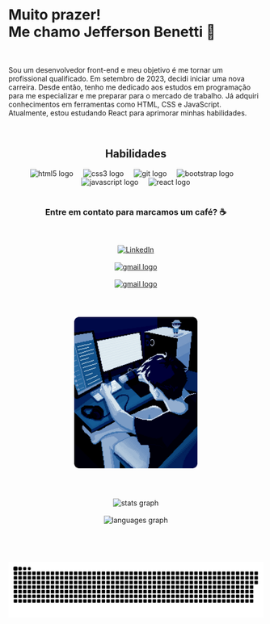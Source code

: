 <h1 align="left">
  Muito prazer!
<br>
  Me chamo Jefferson Benetti 🤵</h1>  
<br>
<p align="left">
  Sou um desenvolvedor front-end e meu objetivo é me tornar um profissional qualificado. Em setembro de 2023, decidi iniciar uma nova carreira. Desde então, tenho me dedicado aos estudos em programação para me especializar e me preparar para o mercado de trabalho. Já adquiri conhecimentos em ferramentas como HTML, CSS e JavaScript. Atualmente, estou estudando React para aprimorar minhas habilidades.
</p>
<br>

###

<h2 align="center"> Habilidades </h2>
<div align="center">
  <img src="https://cdn.jsdelivr.net/gh/devicons/devicon@latest/icons/html5/html5-original.svg" height="40" alt="html5 logo" />  
  <img width="12" />
  <img src="https://cdn.jsdelivr.net/gh/devicons/devicon@latest/icons/css3/css3-original.svg" height="40" alt="css3 logo" />
  <img width="12" />
  <img src="https://cdn.jsdelivr.net/gh/devicons/devicon@latest/icons/git/git-original.svg" height="40" alt="git logo" />
  <img width="12" />
  <img src="https://cdn.jsdelivr.net/gh/devicons/devicon@latest/icons/bootstrap/bootstrap-original.svg" height="40" alt="bootstrap logo" />
  <img width="12" />
  <img src="https://cdn.jsdelivr.net/gh/devicons/devicon/icons/javascript/javascript-original.svg" height="40" alt="javascript logo"  />  
  <img width="12" />
  <img src="https://cdn.jsdelivr.net/gh/devicons/devicon/icons/react/react-original.svg" height="40" alt="react logo"  />
</div><br>

###

<h3 align="center"> 
  Entre em contato para marcamos um café? ☕
</h3>
<br>
<br> 
<div align="center">
  <a href="https://www.linkedin.com/in/jeffersonbenetti/">
    <img src="https://img.shields.io/badge/LinkedIn-0077B5?style=for-the-badge&logo=linkedin&logoColor=white" heigth="50" alt="LinkedIn" />
  </a>
<br>
<br>
  <a href="mailto:jefferson.benetti@hotmail.com" target="_blank">
    <img src="https://img.shields.io/badge/Gmail-D14836?style=for-the-badge&logo=gmail&logoColor=white" heigth="50" alt="gmail logo" />
  </a>
<br>
<br>
  <a href="https://wa.me/5511949608003?text=Ol%C3%A1,+muito+obrigado+por+entrar+em+contato!" target="_blank">
    <img src="https://img.shields.io/badge/WhatsApp-25D366?style=for-the-badge&logo=whatsapp&logoColor=white" heigth="50" alt="gmail logo" />
  </a>
</div>
<br>

###

<br>
<div align="center">
  <img src="https://github.com/jeffersonxbenetti/jeffersonxbenetti/blob/main/img/img-programa%C3%A7%C3%A3o-gif.gif" height="300"/>
</div>
<br>

###

<br>
<div align="center">
  <img src="https://github-readme-stats.vercel.app/api?username=jeffersonxbenetti&hide_title=false&hide_rank=false&show_icons=true&include_all_commits=true&count_private=true&disable_animations=false&theme=cobalt&locale=en&hide_border=false" height="160" alt="stats graph" />
  <br> 
  <br>
  <img src="https://github-readme-stats.vercel.app/api/top-langs?username=jeffersonxbenetti&locale=en&hide_title=false&layout=compact&card_width=320&langs_count=5&theme=cobalt&hide_border=false" height="160" alt="languages graph"  />
</div>
<br>

###

<br>
<br clear="both">

<div align="center">
  <picture>
    <source media="(prefers-color-scheme: dark)" srcset="https://raw.githubusercontent.com/jeffersonxbenetti/jeffersonxbenetti/output/github-contribution-grid-snake-dark.svg">
    <source media="(prefers-color-scheme: light)" srcset="https://raw.githubusercontent.com/jeffersonxbenetti/jeffersonxbenetti/output/github-contribution-grid-snake.svg">
    <img alt="github contribution grid snake animation" src="https://raw.githubusercontent.com/jeffersonxbenetti/jeffersonxbenetti/output/github-contribution-grid-snake.svg">
  </picture>
</div>

###
